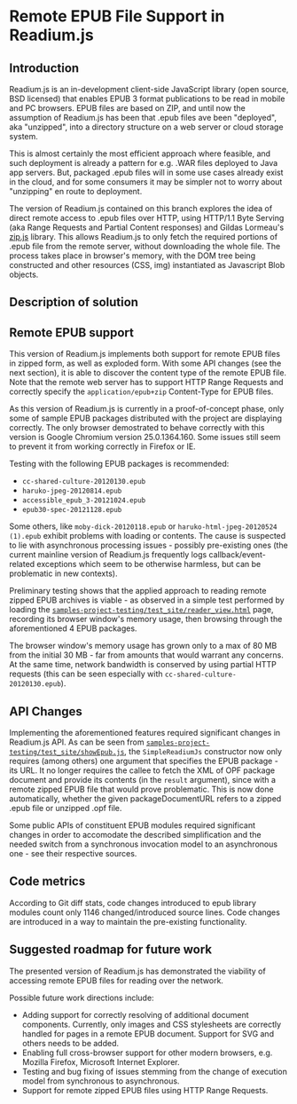 # Remote EPUB File Support in Readium.js

## Introduction

Readium.js is an in-development client-side JavaScript library (open source, BSD licensed)
that enables EPUB 3 format publications to be read in mobile and PC browsers. EPUB files
are based on ZIP, and until now the assumption of Readium.js has been that .epub files 
ave been "deployed", aka "unzipped", into a directory structure on a web server
or cloud storage system.

This is almost certainly the most efficient approach where feasible, and such deployment is already a pattern for e.g. .WAR files deployed to Java app servers. But, packaged .epub files will in some use cases already exist in the cloud, and for some consumers it may be simpler not to worry about "unzipping" en route to deployment.

The version of Readium.js contained on this branch explores the idea of direct remote access to .epub files over HTTP, using HTTP/1.1 Byte Serving (aka Range Requests and Partial Content responses) and Gildas Lormeau's [zip.js](http://gildas-lormeau.github.io/zip.js/) library. This allows Readium.js to only fetch the required portions of .epub file from the remote server, without downloading the whole file. The process takes place in browser's memory, with the DOM tree being constructed and other resources (CSS, img) instantiated as Javascript Blob objects.

## Description of solution

## Remote EPUB support

This version of Readium.js implements both support for remote EPUB files in zipped form, as well as exploded form. With some API changes (see the next section), it is able to discover the content type of the remote EPUB file. Note that the remote web server has to support HTTP Range Requests and correctly specify the `application/epub+zip` Content-Type for EPUB files.

As this version of Readium.js is currently in a proof-of-concept phase, only some of sample EPUB packages distributed with the project are displaying correctly. The only browser demostrated to behave correctly with this version is Google Chromium version 25.0.1364.160. Some issues still seem to prevent it from working correctly in Firefox or IE.

Testing with the following EPUB packages is recommended:

* `cc-shared-culture-20120130.epub`
* `haruko-jpeg-20120814.epub`
* `accessible_epub_3-20121024.epub`
* `epub30-spec-20121128.epub`

Some others, like `moby-dick-20120118.epub` or `haruko-html-jpeg-20120524 (1).epub` exhibit problems with loading or contents. The cause is suspected to lie with asynchronous processing issues - possibly pre-existing ones (the current mainline version of Readium.js frequently logs callback/event-related exceptions which seem to be otherwise harmless, but can be problematic in new contexts).

Preliminary testing shows that the applied approach to reading remote zipped EPUB archives is viable - as observed in a simple test performed by loading the [`samples-project-testing/test_site/reader_view.html`](samples-project-testing/test_site/reader_view.html) page, recording its browser window's memory usage, then browsing through the aforementioned 4 EPUB packages.

The browser window's memory usage has grown only to a max of 80 MB from the initial 30 MB - far from amounts that would warrant any concerns. At the same time, network bandwidth is conserved by using partial HTTP requests (this can be seen especially with `cc-shared-culture-20120130.epub`).

## API Changes

Implementing the aforementioned features required significant changes in Readium.js API. As can be seen from [`samples-project-testing/test_site/showEpub.js`](samples-project-testing/test_site/showEpub.js#L51), the `SimpleReadiumJs` constructor now only requires (among others) one argument that specifies the EPUB package - its URL. It no longer requires the callee to fetch the XML of OPF package document and provide its contents (in the `result` argument), since with a remote zipped EPUB file that would prove problematic. This is now done automatically, whether the given packageDocumentURL refers to a zipped .epub file or unzipped .opf file.

Some public APIs of constituent EPUB modules required significant changes in order to accomodate the described simplification and the needed switch from a synchronous invocation model to an asynchronous one - see their respective sources.

## Code metrics

According to Git diff stats, code changes introduced to epub library modules count only 1146 changed/introduced source lines. Code changes are introduced in a way to maintain the pre-existing functionality.

## Suggested roadmap for future work

The presented version of Readium.js has demonstrated the viability of accessing remote EPUB files for reading over the network.

Possible future work directions include:

* Adding support for correctly resolving of additional document components. Currently, only images and CSS stylesheets are correctly handled for pages in a remote EPUB document. Support for SVG and others needs to be added.
* Enabling full cross-browser support for other modern browsers, e.g. Mozilla Firefox, Microsoft Internet Explorer.
* Testing and bug fixing of issues stemming from the change of execution model from synchronous to asynchronous.
* Support for remote zipped EPUB files using HTTP Range Requests.


